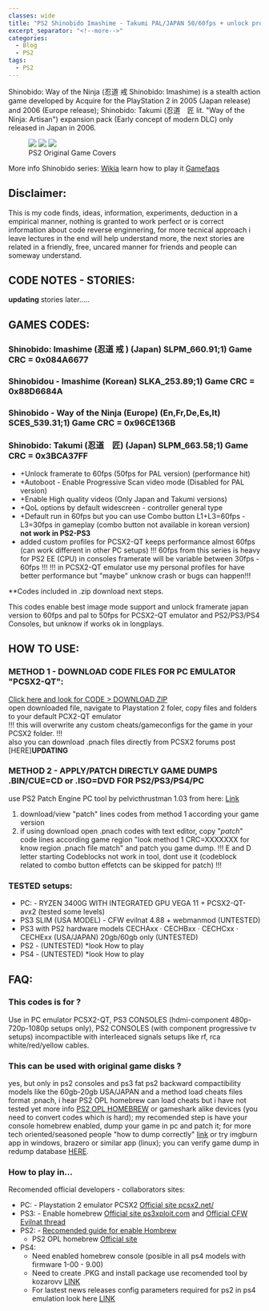 ```yaml
---
classes: wide
title: "PS2 Shinobido Imashime - Takumi PAL/JAPAN 50/60fps + unlock progressive scan mode + QoL enhacements codes"
excerpt_separator: "<!--more-->"
categories:
  - Blog
  - PS2
tags:
  - PS2
---
```


Shinobido: Way of the Ninja (忍道 戒 Shinobido: Imashime) is a stealth action game developed by Acquire for the PlayStation 2 in 2005 (Japan release) and 2006 (Europe release); Shinobido: Takumi (忍道　匠 lit. "Way of the Ninja: Artisan") expansion pack (Early concept of modern DLC) only released in Japan in 2006.

<!--more-->

<figure class="third">
<a href="/gamepatches-blog/assets/images/si-jp.jpg"><img src="/gamepatches-blog/assets/images/si-jp.jpg"></a>
<a href="/gamepatches-blog/assets/images/si-eu.jpg"><img src="/gamepatches-blog/assets/images/si-eu.jpg"></a>
<a href="/gamepatches-blog/assets/images/st-jp.jpg"><img src="/gamepatches-blog/assets/images/st-jp.jpg"></a>
	<figcaption>PS2 Original Game Covers</figcaption>
</figure>

More info Shinobido series: [Wikia](https://shinobido.fandom.com/wiki/Shinobido:_Way_of_the_Ninja)
learn how to play it [Gamefaqs](https://gamefaqs.gamespot.com/ps2/925999-shinobido-imashime/faqs)

## Disclaimer:
This is my code finds, ideas, information, experiments, deduction in a empirical manner, nothing is granted to work perfect or is correct information about code reverse enginnering, for more tecnical approach i leave lectures in the end will help understand more, the next stories are related in a friendly, free, uncared manner for friends and people can someway understand. 

## CODE NOTES - STORIES:
**updating** stories later.....

## GAMES CODES:
### Shinobido: Imashime (忍道 戒 ) (Japan) SLPM_660.91;1) Game CRC = 0x084A6677
### Shinobidou - Imashime (Korean) SLKA_253.89;1) Game CRC = 0x88D6684A
### Shinobido - Way of the Ninja (Europe) (En,Fr,De,Es,It) SCES_539.31;1) Game CRC = 0x96CE136B
### Shinobido: Takumi (忍道　匠) (Japan) SLPM_663.58;1) Game CRC = 0x3BCA37FF

- +Unlock framerate to 60fps (50fps for PAL version) (performance hit)
- +Autoboot - Enable Progressive Scan video mode (Disabled for PAL version)
- +Enable High quality videos (Only Japan and Takumi versions) 
- +QoL options by default widescreen - controller general type
- +Default run in 60fps but you can use Combo button  L1+L3=60fps - L3=30fps in gameplay (combo button not available in korean version) **not work in PS2-PS3**
- added custom profiles for PCSX2-QT keeps performance almost 60fps (can work different in other PC setups)
!!! 60fps from this series is heavy for PS2 EE (CPU) in consoles framerate will be variable between 30fps  - 60fps !!!
!!! in PCSX2-QT emulator use my personal profiles for have better performance but "maybe" unknow crash or bugs can happen!!!

**Codes included in .zip download next steps.

This codes enable best image mode support and unlock framerate japan version to 60fps and pal to 50fps for PCSX2-QT emulator and PS2/PS3/PS4 Consoles, but unknow if works ok in longplays.

## HOW TO USE:
### METHOD 1 - DOWNLOAD CODE FILES FOR PC EMULATOR "PCSX2-QT":
[Click here and look for CODE > DOWNLOAD ZIP](https://github.com/felixthecat1970/gamepatches)  
open downloaded file, navigate to Playstation 2 foler, copy files and folders to your default PCX2-QT emulator  
!!! this will overwrite any custom cheats/gameconfigs for the game in your PCSX2 folder. !!!  
also you can download .pnach files directly from PCSX2 forums post [HERE]**UPDATING**
<!---(https://forums.pcsx2.net/Thread-No-interlacing-codes?pid=627161#pid627161) -->

### METHOD 2 - APPLY/PATCH DIRECTLY GAME DUMPS .BIN/CUE=CD or .ISO=DVD FOR PS2/PS3/PS4/PC  
use PS2 Patch Engine PC tool by pelvicthrustman 1.03 from here: [Link](https://www.psx-place.com/resources/ps2-patch-engine-by-pelvicthrustman.694/)  
1. download/view "patch" lines codes from method 1 according your game version
2. if using download open .pnach codes with text editor, copy "*patch*" code lines according game region "look method 1 CRC=XXXXXXX for know region .pnach file match" and patch you game dump.
!!! E and D letter starting Codeblocks not work in tool, dont use it (codeblock related to combo button effetcts can be skipped for patch) !!!

### TESTED setups:
- PC: - RYZEN 3400G WITH INTEGRATED GPU VEGA 11 + PCSX2-QT-avx2 (tested some levels)
- PS3 SLIM (USA MODEL) - CFW evilnat 4.88 + webmanmod (UNTESTED)
- PS3 with PS2 hardware models CECHAxx · CECHBxx · CECHCxx · CECHExx (USA/JAPAN) 20gb/60gb only (UNTESTED)
- PS2 - (UNTESTED) *look How to play
- PS4 - (UNTESTED) *look How to play

## FAQ:
### This codes is for ? 
Use in PC emulator PCSX2-QT, PS3 CONSOLES (hdmi-component 480p-720p-1080p setups only), PS2 CONSOLES (with component progressive tv setups) incompactible with interleaced signals setups like rf, rca white/red/yellow cables.

### This can be used with original game disks ?
yes, but only in ps2 consoles and ps3 fat ps2 backward compactibility models like the 60gb-20gb USA/JAPAN and a method load cheats files format .pnach, i hear PS2 OPL homebrew can load cheats but i have not tested yet more info [PS2 OPL HOMEBREW](https://github.com/ps2homebrew/Open-PS2-Loader) or gameshark alike devices (you need to convert codes which is hard); my recomended step is have your console homebrew enabled, dump your game in pc and patch it; for more tech oriented/seasoned people "how to dump correctly" [link](http://wiki.redump.org/index.php?title=Dumping_Guides) or try imgburn app in windows, brazero or similar app (linux); you can verify game dump in redump database [HERE](http://redump.org/discs/system/ps2/).

### How to play in...
Recomended official developers - collaborators sites:
- PC: - Playstation 2 emulator PCSX2 [Official site pcsx2.net/](https://pcsx2.net/)
- PS3: - Enable homebrew [Official site ps3xploit.com](http://ps3xploit.com/) and [Official CFW Evilnat thread](https://www.psx-place.com/threads/4-89-evilnat-cfw-w-cobra-v8-3-cex-nobd-nobt-builds.37272/)
- PS2: - [Recomended guide for enable Hombrew](https://www.psx-place.com/threads/tutorial-the-great-ps2-aio-guide.30219/)
    - PS2 OPL homebrew [Official site](https://github.com/ps2homebrew/Open-PS2-Loader)
- PS4:
    - Need enabled homebrew console (posible in all ps4 models with firmware 1-00 - 9.00)
    - Need to create .PKG and install package use recomended tool by kozarovv [LINK](https://www.psx-place.com/threads/release-ps2-fpkg-0-6-by-jabu-new-tool-to-convert-ps2-games-for-ps4.30350/)
    - For lastest news releases config parameters required for ps2 in ps4 emulation look here [LINK](https://www.psx-place.com/threads/research-ps2-emulator-configuration-on-ps4.16131/)
